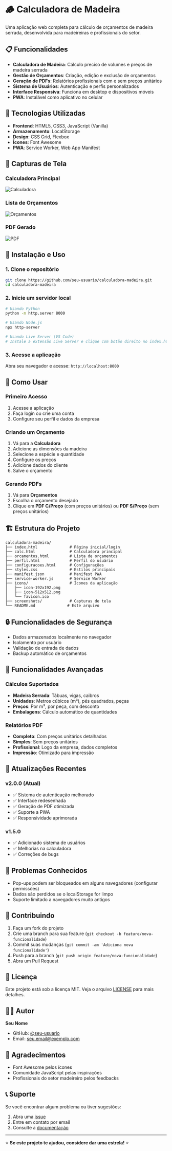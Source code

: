 # 🪵 Calculadora de Madeira

Uma aplicação web completa para cálculo de orçamentos de madeira serrada, desenvolvida para madeireiras e profissionais do setor.

## 📋 Funcionalidades

- **Calculadora de Madeira**: Cálculo preciso de volumes e preços de madeira serrada
- **Gestão de Orçamentos**: Criação, edição e exclusão de orçamentos
- **Geração de PDFs**: Relatórios profissionais com e sem preços unitários
- **Sistema de Usuários**: Autenticação e perfis personalizados
- **Interface Responsiva**: Funciona em desktop e dispositivos móveis
- **PWA**: Instalável como aplicativo no celular

## 🚀 Tecnologias Utilizadas

- **Frontend**: HTML5, CSS3, JavaScript (Vanilla)
- **Armazenamento**: LocalStorage
- **Design**: CSS Grid, Flexbox
- **Ícones**: Font Awesome
- **PWA**: Service Worker, Web App Manifest

## 📱 Capturas de Tela

### Calculadora Principal
![Calculadora](screenshots/calculadora.png)

### Lista de Orçamentos
![Orçamentos](screenshots/orcamentos.png)

### PDF Gerado
![PDF](screenshots/pdf.png)

## 🔧 Instalação e Uso

### 1. Clone o repositório
```bash
git clone https://github.com/seu-usuario/calculadora-madeira.git
cd calculadora-madeira
```

### 2. Inicie um servidor local
```bash
# Usando Python
python -m http.server 8000

# Usando Node.js
npx http-server

# Usando Live Server (VS Code)
# Instale a extensão Live Server e clique com botão direito no index.html
```

### 3. Acesse a aplicação
Abra seu navegador e acesse: `http://localhost:8000`

## 📖 Como Usar

### Primeiro Acesso
1. Acesse a aplicação
2. Faça login ou crie uma conta
3. Configure seu perfil e dados da empresa

### Criando um Orçamento
1. Vá para a **Calculadora**
2. Adicione as dimensões da madeira
3. Selecione a espécie e quantidade
4. Configure os preços
5. Adicione dados do cliente
6. Salve o orçamento

### Gerando PDFs
1. Vá para **Orçamentos**
2. Escolha o orçamento desejado
3. Clique em **PDF C/Preço** (com preços unitários) ou **PDF S/Preço** (sem preços unitários)

## 🏗️ Estrutura do Projeto

```
calculadora-madeira/
├── index.html              # Página inicial/login
├── calc.html               # Calculadora principal
├── orcamentos.html         # Lista de orçamentos
├── perfil.html             # Perfil do usuário
├── configuracoes.html      # Configurações
├── styles.css              # Estilos principais
├── manifest.json           # Manifest PWA
├── service-worker.js       # Service Worker
├── icons/                  # Ícones da aplicação
│   ├── icon-192x192.png
│   ├── icon-512x512.png
│   └── favicon.ico
├── screenshots/            # Capturas de tela
└── README.md              # Este arquivo
```

## 🔒 Funcionalidades de Segurança

- Dados armazenados localmente no navegador
- Isolamento por usuário
- Validação de entrada de dados
- Backup automático de orçamentos

## 🌟 Funcionalidades Avançadas

### Cálculos Suportados
- **Madeira Serrada**: Tábuas, vigas, caibros
- **Unidades**: Metros cúbicos (m³), pés quadrados, peças
- **Preços**: Por m³, por peça, com desconto
- **Embalagens**: Cálculo automático de quantidades

### Relatórios PDF
- **Completo**: Com preços unitários detalhados
- **Simples**: Sem preços unitários
- **Profissional**: Logo da empresa, dados completos
- **Impressão**: Otimizado para impressão

## 🔄 Atualizações Recentes

### v2.0.0 (Atual)
- ✅ Sistema de autenticação melhorado
- ✅ Interface redesenhada
- ✅ Geração de PDF otimizada
- ✅ Suporte a PWA
- ✅ Responsividade aprimorada

### v1.5.0
- ✅ Adicionado sistema de usuários
- ✅ Melhorias na calculadora
- ✅ Correções de bugs

## 🐛 Problemas Conhecidos

- Pop-ups podem ser bloqueados em alguns navegadores (configurar permissões)
- Dados são perdidos se o localStorage for limpo
- Suporte limitado a navegadores muito antigos

## 🤝 Contribuindo

1. Faça um fork do projeto
2. Crie uma branch para sua feature (`git checkout -b feature/nova-funcionalidade`)
3. Commit suas mudanças (`git commit -am 'Adiciona nova funcionalidade'`)
4. Push para a branch (`git push origin feature/nova-funcionalidade`)
5. Abra um Pull Request

## 📝 Licença

Este projeto está sob a licença MIT. Veja o arquivo [LICENSE](LICENSE) para mais detalhes.

## 👨‍💻 Autor

**Seu Nome**
- GitHub: [@seu-usuario](https://github.com/seu-usuario)
- Email: seu.email@exemplo.com

## 🙏 Agradecimentos

- Font Awesome pelos ícones
- Comunidade JavaScript pelas inspirações
- Profissionais do setor madeireiro pelos feedbacks

## 📞 Suporte

Se você encontrar algum problema ou tiver sugestões:

1. Abra uma [issue](https://github.com/seu-usuario/calculadora-madeira/issues)
2. Entre em contato por email
3. Consulte a [documentação](https://github.com/seu-usuario/calculadora-madeira/wiki)

---

⭐ **Se este projeto te ajudou, considere dar uma estrela!** ⭐ 